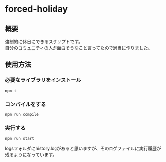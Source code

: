 # forced-holiday
## 概要
強制的に休日にできるスクリプトです。<br>
自分のコミュニティの人が面白そうなこと言ってたので適当に作りました。
## 使用方法
### 必要なライブラリをインストール
```
npm i
```
### コンパイルをする
```
npm run compile
```
### 実行する
```
npm run start
```
logsフォルダにhistory.logがあると思いますが、そのログファイルに実行履歴が残るようになっています。
